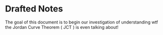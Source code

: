 # Drafted Notes
The goal of this document is to begin our investigation of understanding wtf the Jordan Curve Theorem ( JCT ) is even talking about!